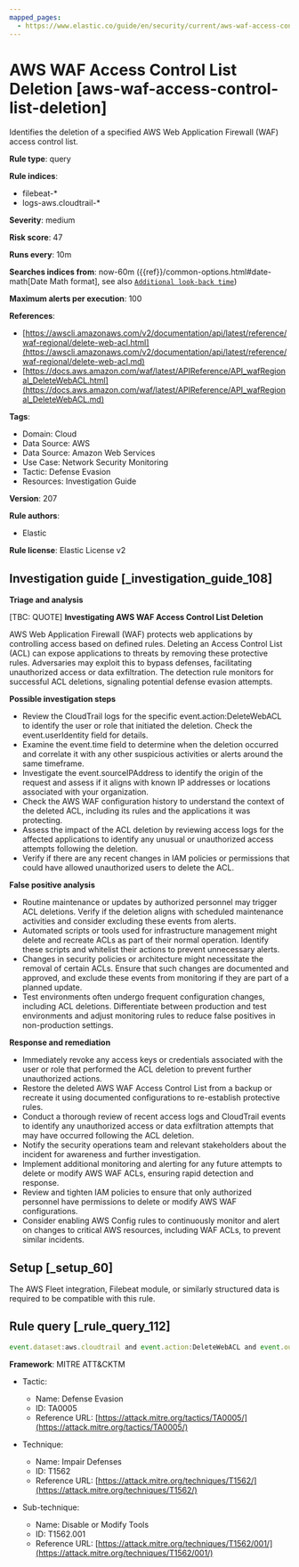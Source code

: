 ```yaml
---
mapped_pages:
  - https://www.elastic.co/guide/en/security/current/aws-waf-access-control-list-deletion.html
---
```


# AWS WAF Access Control List Deletion [aws-waf-access-control-list-deletion]

Identifies the deletion of a specified AWS Web Application Firewall (WAF) access control list.

**Rule type**: query

**Rule indices**:

* filebeat-*
* logs-aws.cloudtrail-*

**Severity**: medium

**Risk score**: 47

**Runs every**: 10m

**Searches indices from**: now-60m ({{ref}}/common-options.html#date-math[Date Math format], see also [`Additional look-back time`](docs-content://solutions/security/detect-and-alert/create-detection-rule.md#rule-schedule))

**Maximum alerts per execution**: 100

**References**:

* [https://awscli.amazonaws.com/v2/documentation/api/latest/reference/waf-regional/delete-web-acl.html](https://awscli.amazonaws.com/v2/documentation/api/latest/reference/waf-regional/delete-web-acl.md)
* [https://docs.aws.amazon.com/waf/latest/APIReference/API_wafRegional_DeleteWebACL.html](https://docs.aws.amazon.com/waf/latest/APIReference/API_wafRegional_DeleteWebACL.md)

**Tags**:

* Domain: Cloud
* Data Source: AWS
* Data Source: Amazon Web Services
* Use Case: Network Security Monitoring
* Tactic: Defense Evasion
* Resources: Investigation Guide

**Version**: 207

**Rule authors**:

* Elastic

**Rule license**: Elastic License v2

## Investigation guide [_investigation_guide_108]

**Triage and analysis**

[TBC: QUOTE]
**Investigating AWS WAF Access Control List Deletion**

AWS Web Application Firewall (WAF) protects web applications by controlling access based on defined rules. Deleting an Access Control List (ACL) can expose applications to threats by removing these protective rules. Adversaries may exploit this to bypass defenses, facilitating unauthorized access or data exfiltration. The detection rule monitors for successful ACL deletions, signaling potential defense evasion attempts.

**Possible investigation steps**

* Review the CloudTrail logs for the specific event.action:DeleteWebACL to identify the user or role that initiated the deletion. Check the event.userIdentity field for details.
* Examine the event.time field to determine when the deletion occurred and correlate it with any other suspicious activities or alerts around the same timeframe.
* Investigate the event.sourceIPAddress to identify the origin of the request and assess if it aligns with known IP addresses or locations associated with your organization.
* Check the AWS WAF configuration history to understand the context of the deleted ACL, including its rules and the applications it was protecting.
* Assess the impact of the ACL deletion by reviewing access logs for the affected applications to identify any unusual or unauthorized access attempts following the deletion.
* Verify if there are any recent changes in IAM policies or permissions that could have allowed unauthorized users to delete the ACL.

**False positive analysis**

* Routine maintenance or updates by authorized personnel may trigger ACL deletions. Verify if the deletion aligns with scheduled maintenance activities and consider excluding these events from alerts.
* Automated scripts or tools used for infrastructure management might delete and recreate ACLs as part of their normal operation. Identify these scripts and whitelist their actions to prevent unnecessary alerts.
* Changes in security policies or architecture might necessitate the removal of certain ACLs. Ensure that such changes are documented and approved, and exclude these events from monitoring if they are part of a planned update.
* Test environments often undergo frequent configuration changes, including ACL deletions. Differentiate between production and test environments and adjust monitoring rules to reduce false positives in non-production settings.

**Response and remediation**

* Immediately revoke any access keys or credentials associated with the user or role that performed the ACL deletion to prevent further unauthorized actions.
* Restore the deleted AWS WAF Access Control List from a backup or recreate it using documented configurations to re-establish protective rules.
* Conduct a thorough review of recent access logs and CloudTrail events to identify any unauthorized access or data exfiltration attempts that may have occurred following the ACL deletion.
* Notify the security operations team and relevant stakeholders about the incident for awareness and further investigation.
* Implement additional monitoring and alerting for any future attempts to delete or modify AWS WAF ACLs, ensuring rapid detection and response.
* Review and tighten IAM policies to ensure that only authorized personnel have permissions to delete or modify AWS WAF configurations.
* Consider enabling AWS Config rules to continuously monitor and alert on changes to critical AWS resources, including WAF ACLs, to prevent similar incidents.


## Setup [_setup_60]

The AWS Fleet integration, Filebeat module, or similarly structured data is required to be compatible with this rule.


## Rule query [_rule_query_112]

```js
event.dataset:aws.cloudtrail and event.action:DeleteWebACL and event.outcome:success
```

**Framework**: MITRE ATT&CKTM

* Tactic:

    * Name: Defense Evasion
    * ID: TA0005
    * Reference URL: [https://attack.mitre.org/tactics/TA0005/](https://attack.mitre.org/tactics/TA0005/)

* Technique:

    * Name: Impair Defenses
    * ID: T1562
    * Reference URL: [https://attack.mitre.org/techniques/T1562/](https://attack.mitre.org/techniques/T1562/)

* Sub-technique:

    * Name: Disable or Modify Tools
    * ID: T1562.001
    * Reference URL: [https://attack.mitre.org/techniques/T1562/001/](https://attack.mitre.org/techniques/T1562/001/)



